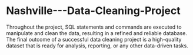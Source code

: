 # Nashville---Data-Cleaning-Project
Throughout the project, SQL statements and commands are executed to manipulate and clean the data, resulting in a refined and reliable database. The final outcome of a successful data cleaning project is a high-quality dataset that is ready for analysis, reporting, or any other data-driven tasks.
